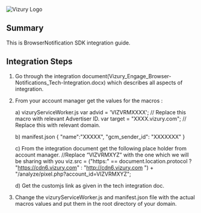 ![Vizury Logo](https://github.com/vizury/BrowserNotificationKit/blob/master/VizuryLogo.png)
## Summary
 This is BrowserNotification SDK integration guide.

## <a id="integration-steps"></a>Integration Steps

1) Go through the integration document(Vizury_Engage_Browser-Notifications_Tech-Integration.docx) which describes all aspects of integration.

2) From your account manager get the values for the macros :

    a) vizuryServiceWorker.js
           var advid = 'VIZVRMXXXX'; // Replace this macro with relevant Advertiser ID.
           var target = "XXXX.vizury.com"; // Replace this with relevant domain.

    b) manifest.json
           {
                 "name":"XXXXX",
                 "gcm_sender_id": "XXXXXXX"
           }

    c) From the integration document get the following place holder from account manager.
           //Replace “VIZVRMXYZ” with the one which we will be sharing with you
           viz.src = ("https:" == document.location.protocol ? "https://cdn6.vizury.com" : "http://cdn6.vizury.com ") + "/analyze/pixel.php?account_id=VIZVRMXYZ";

    d) Get the customjs link as given in the tech integration doc.
	   <script src="<filename as provided by Account Manager>" >
          </script>

3) Change the vizuryServiceWorker.js and manifest.json file with the actual macros values and put them in the root directory of your domain. 

